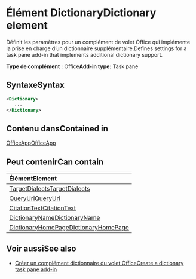 # <a name="dictionary-element"></a><span data-ttu-id="963f8-101">Élément Dictionary</span><span class="sxs-lookup"><span data-stu-id="963f8-101">Dictionary element</span></span>
<span data-ttu-id="963f8-102">Définit les paramètres pour un complément de volet Office qui implémente la prise en charge d’un dictionnaire supplémentaire.</span><span class="sxs-lookup"><span data-stu-id="963f8-102">Defines settings for a task pane add-in that implements additional dictionary support.</span></span>

<span data-ttu-id="963f8-103">**Type de complément :** Office</span><span class="sxs-lookup"><span data-stu-id="963f8-103">**Add-in type:** Task pane</span></span>

## <a name="syntax"></a><span data-ttu-id="963f8-104">Syntaxe</span><span class="sxs-lookup"><span data-stu-id="963f8-104">Syntax</span></span>

```XML
<Dictionary>
   ...
</Dictionary>
```

## <a name="contained-in"></a><span data-ttu-id="963f8-105">Contenu dans</span><span class="sxs-lookup"><span data-stu-id="963f8-105">Contained in</span></span>

[<span data-ttu-id="963f8-106">OfficeApp</span><span class="sxs-lookup"><span data-stu-id="963f8-106">OfficeApp</span></span>](officeapp.md)

## <a name="can-contain"></a><span data-ttu-id="963f8-107">Peut contenir</span><span class="sxs-lookup"><span data-stu-id="963f8-107">Can contain</span></span>

|<span data-ttu-id="963f8-108">**Élément**</span><span class="sxs-lookup"><span data-stu-id="963f8-108">**Element**</span></span>|
|:-----|
|[<span data-ttu-id="963f8-109">TargetDialects</span><span class="sxs-lookup"><span data-stu-id="963f8-109">TargetDialects</span></span>](targetdialects.md)|
|[<span data-ttu-id="963f8-110">QueryUri</span><span class="sxs-lookup"><span data-stu-id="963f8-110">QueryUri</span></span>](queryuri.md)|
|[<span data-ttu-id="963f8-111">CitationText</span><span class="sxs-lookup"><span data-stu-id="963f8-111">CitationText</span></span>](citationtext.md)|
|[<span data-ttu-id="963f8-112">DictionaryName</span><span class="sxs-lookup"><span data-stu-id="963f8-112">DictionaryName</span></span>](dictionaryname.md)|
|[<span data-ttu-id="963f8-113">DictionaryHomePage</span><span class="sxs-lookup"><span data-stu-id="963f8-113">DictionaryHomePage</span></span>](dictionaryhomepage.md)|

## <a name="see-also"></a><span data-ttu-id="963f8-114">Voir aussi</span><span class="sxs-lookup"><span data-stu-id="963f8-114">See also</span></span>

- [<span data-ttu-id="963f8-115">Créer un complément dictionnaire du volet Office</span><span class="sxs-lookup"><span data-stu-id="963f8-115">Create a dictionary task pane add-in</span></span>](https://docs.microsoft.com/office/dev/add-ins/word/dictionary-task-pane-add-ins)
    

